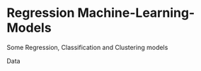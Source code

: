 # Regression Machine-Learning-Models

Some Regression, Classification and Clustering models  

Data 
